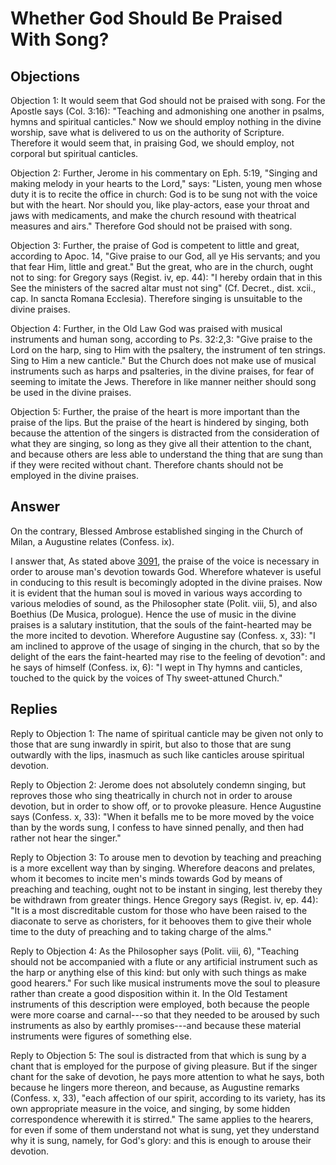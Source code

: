 # Whether God Should Be Praised With Song?

## Objections

Objection 1: It would seem that God should not be praised with song. For the Apostle says (Col. 3:16): "Teaching and admonishing one another in psalms, hymns and spiritual canticles." Now we should employ nothing in the divine worship, save what is delivered to us on the authority of Scripture. Therefore it would seem that, in praising God, we should employ, not corporal but spiritual canticles.

Objection 2: Further, Jerome in his commentary on Eph. 5:19, "Singing and making melody in your hearts to the Lord," says: "Listen, young men whose duty it is to recite the office in church: God is to be sung not with the voice but with the heart. Nor should you, like play-actors, ease your throat and jaws with medicaments, and make the church resound with theatrical measures and airs." Therefore God should not be praised with song.

Objection 3: Further, the praise of God is competent to little and great, according to Apoc. 14, "Give praise to our God, all ye His servants; and you that fear Him, little and great." But the great, who are in the church, ought not to sing: for Gregory says (Regist. iv, ep. 44): "I hereby ordain that in this See the ministers of the sacred altar must not sing" (Cf. Decret., dist. xcii., cap. In sancta Romana Ecclesia). Therefore singing is unsuitable to the divine praises.

Objection 4: Further, in the Old Law God was praised with musical instruments and human song, according to Ps. 32:2,3: "Give praise to the Lord on the harp, sing to Him with the psaltery, the instrument of ten strings. Sing to Him a new canticle." But the Church does not make use of musical instruments such as harps and psalteries, in the divine praises, for fear of seeming to imitate the Jews. Therefore in like manner neither should song be used in the divine praises.

Objection 5: Further, the praise of the heart is more important than the praise of the lips. But the praise of the heart is hindered by singing, both because the attention of the singers is distracted from the consideration of what they are singing, so long as they give all their attention to the chant, and because others are less able to understand the thing that are sung than if they were recited without chant. Therefore chants should not be employed in the divine praises.

## Answer

On the contrary, Blessed Ambrose established singing in the Church of Milan, a Augustine relates (Confess. ix).

I answer that, As stated above [3091](A[1]), the praise of the voice is necessary in order to arouse man's devotion towards God. Wherefore whatever is useful in conducing to this result is becomingly adopted in the divine praises. Now it is evident that the human soul is moved in various ways according to various melodies of sound, as the Philosopher state (Polit. viii, 5), and also Boethius (De Musica, prologue). Hence the use of music in the divine praises is a salutary institution, that the souls of the faint-hearted may be the more incited to devotion. Wherefore Augustine say (Confess. x, 33): "I am inclined to approve of the usage of singing in the church, that so by the delight of the ears the faint-hearted may rise to the feeling of devotion": and he says of himself (Confess. ix, 6): "I wept in Thy hymns and canticles, touched to the quick by the voices of Thy sweet-attuned Church."

## Replies

Reply to Objection 1: The name of spiritual canticle may be given not only to those that are sung inwardly in spirit, but also to those that are sung outwardly with the lips, inasmuch as such like canticles arouse spiritual devotion.

Reply to Objection 2: Jerome does not absolutely condemn singing, but reproves those who sing theatrically in church not in order to arouse devotion, but in order to show off, or to provoke pleasure. Hence Augustine says (Confess. x, 33): "When it befalls me to be more moved by the voice than by the words sung, I confess to have sinned penally, and then had rather not hear the singer."

Reply to Objection 3: To arouse men to devotion by teaching and preaching is a more excellent way than by singing. Wherefore deacons and prelates, whom it becomes to incite men's minds towards God by means of preaching and teaching, ought not to be instant in singing, lest thereby they be withdrawn from greater things. Hence Gregory says (Regist. iv, ep. 44): "It is a most discreditable custom for those who have been raised to the diaconate to serve as choristers, for it behooves them to give their whole time to the duty of preaching and to taking charge of the alms."

Reply to Objection 4: As the Philosopher says (Polit. viii, 6), "Teaching should not be accompanied with a flute or any artificial instrument such as the harp or anything else of this kind: but only with such things as make good hearers." For such like musical instruments move the soul to pleasure rather than create a good disposition within it. In the Old Testament instruments of this description were employed, both because the people were more coarse and carnal---so that they needed to be aroused by such instruments as also by earthly promises---and because these material instruments were figures of something else.

Reply to Objection 5: The soul is distracted from that which is sung by a chant that is employed for the purpose of giving pleasure. But if the singer chant for the sake of devotion, he pays more attention to what he says, both because he lingers more thereon, and because, as Augustine remarks (Confess. x, 33), "each affection of our spirit, according to its variety, has its own appropriate measure in the voice, and singing, by some hidden correspondence wherewith it is stirred." The same applies to the hearers, for even if some of them understand not what is sung, yet they understand why it is sung, namely, for God's glory: and this is enough to arouse their devotion.